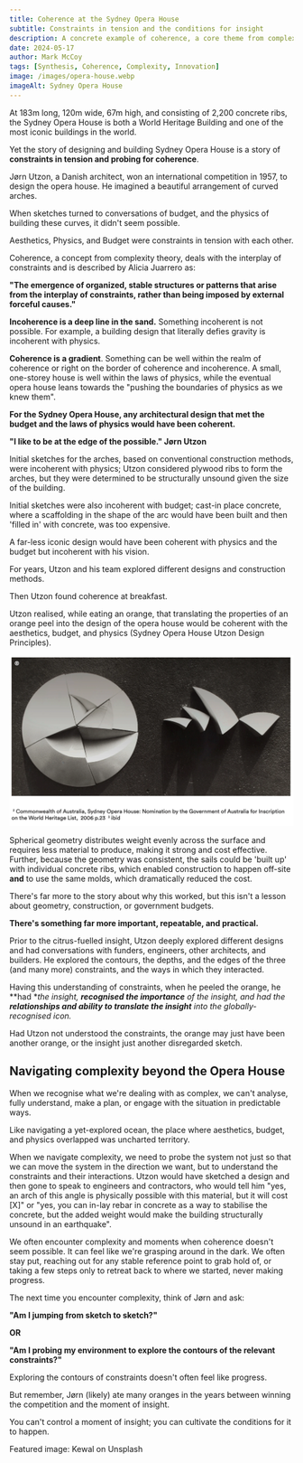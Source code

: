 ```yaml
---
title: Coherence at the Sydney Opera House
subtitle: Constraints in tension and the conditions for insight
description: A concrete example of coherence, a core theme from complexity, applied to the real world design challenge of architecting and building the iconic Sydney Opera House.
date: 2024-05-17
author: Mark McCoy
tags: [Synthesis, Coherence, Complexity, Innovation]
image: /images/opera-house.webp
imageAlt: Sydney Opera House
---
```

At 183m long, 120m wide, 67m high, and consisting of 2,200 concrete ribs, the Sydney Opera House is both a World Heritage Building and one of the most iconic buildings in the world.

Yet the story of designing and building Sydney Opera House is a story of **constraints in tension and probing for coherence**.

Jørn Utzon, a Danish architect, won an international competition in 1957, to design the opera house. He imagined a beautiful arrangement of curved arches.

When sketches turned to conversations of budget, and the physics of building these curves, it didn't seem possible.

Aesthetics, Physics, and Budget were constraints in tension with each other.

Coherence, a concept from complexity theory, deals with the interplay of constraints and is described by Alicia Juarrero as:

**"The emergence of organized, stable structures or patterns that arise from the interplay of constraints, rather than being imposed by external forceful causes."**

**Incoherence is a deep line in the sand.** Something incoherent is not possible. For example, a building design that literally defies gravity is incoherent with physics.

**Coherence is a gradient**. Something can be well within the realm of coherence or right on the border of coherence and incoherence. A small, one-storey house is well within the laws of physics, while the eventual opera house leans towards the "pushing the boundaries of physics as we knew them".

**For the Sydney Opera House, any architectural design that met the budget and the laws of physics would have been coherent.**

**"I like to be at the edge of the possible." Jørn Utzon**

Initial sketches for the arches, based on conventional construction methods, were incoherent with physics; Utzon considered plywood ribs to form the arches, but they were determined to be structurally unsound given the size of the building.

Initial sketches were also incoherent with budget; cast-in place concrete, where a scaffolding in the shape of the arc would have been built and then 'filled in' with concrete, was too expensive.

A far-less iconic design would have been coherent with physics and the budget but incoherent with his vision.

For years, Utzon and his team explored different designs and construction methods.

Then Utzon found coherence at breakfast.

Utzon realised, while eating an orange, that translating the properties of an orange peel into the design of the opera house would be coherent with the aesthetics, budget, and physics (Sydney Opera House Utzon Design Principles).

![Opera House Geometry](/images/opera-house-geometry.webp "A visual representation of the spherical geometry that was a breakthrough in the development of the Sydney Opera House. ")

Spherical geometry distributes weight evenly across the surface and requires less material to produce, making it strong and cost effective. Further, because the geometry was consistent, the sails could be 'built up' with individual concrete ribs, which enabled construction to happen off-site **and** to use the same molds, which dramatically reduced the cost.

There's far more to the story about why this worked, but this isn't a lesson about geometry, construction, or government budgets.

**There's something far more important, repeatable, and practical.**

Prior to the citrus-fuelled insight, Utzon deeply explored different designs and had conversations with funders, engineers, other architects, and builders. He explored the contours, the depths, and the edges of the three (and many more) constraints, and the ways in which they interacted.

Having this understanding of constraints, when he peeled the orange, he **had **the insight, **recognised the importance** of the insight, and had the **relationships and ability to translate the insight** into the globally-recognised icon.*

Had Utzon not understood the constraints, the orange may just have been another orange, or the insight just another disregarded sketch.

## Navigating complexity beyond the Opera House

When we recognise what we're dealing with as complex, we can't analyse, fully understand, make a plan, or engage with the situation in predictable ways.

Like navigating a yet-explored ocean, the place where aesthetics, budget, and physics overlapped was uncharted territory.

When we navigate complexity, we need to probe the system not just so that we can move the system in the direction we want, but to understand the constraints and their interactions. Utzon would have sketched a design and then gone to speak to engineers and contractors, who would tell him "yes, an arch of this angle is physically possible with this material, but it will cost [X]" or "yes, you can in-lay rebar in concrete as a way to stabilise the concrete, but the added weight would make the building structurally unsound in an earthquake".

We often encounter complexity and moments when coherence doesn't seem possible. It can feel like we're grasping around in the dark. We often stay put, reaching out for any stable reference point to grab hold of, or taking a few steps only to retreat back to where we started, never making progress.

The next time you encounter complexity, think of Jørn and ask:

**"Am I jumping from sketch to sketch?"**

**OR**

**"Am I probing my environment to explore the contours of the relevant constraints?"**

Exploring the contours of constraints doesn't often feel like progress.

But remember, Jørn (likely) ate many oranges in the years between winning the competition and the moment of insight.

You can't control a moment of insight; you can cultivate the conditions for it to happen.

Featured image: Kewal on Unsplash